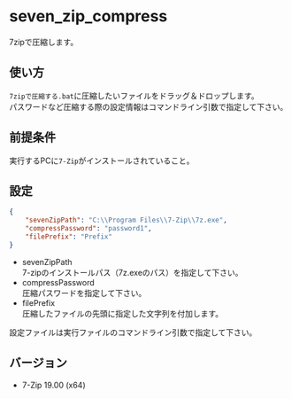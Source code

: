 # seven_zip_compress

7zipで圧縮します。

## 使い方

`7zipで圧縮する.bat`に圧縮したいファイルをドラッグ＆ドロップします。  
パスワードなど圧縮する際の設定情報はコマンドライン引数で指定して下さい。

## 前提条件

実行するPCに`7-Zip`がインストールされていること。

## 設定

``` json
{
    "sevenZipPath": "C:\\Program Files\\7-Zip\\7z.exe",
    "compressPassword": "password1",
    "filePrefix": "Prefix"
}
```

* sevenZipPath  
  7-zipのインストールパス（7z.exeのパス）を指定して下さい。
* compressPassword  
  圧縮パスワードを指定して下さい。
* filePrefix  
  圧縮したファイルの先頭に指定した文字列を付加します。

設定ファイルは実行ファイルのコマンドライン引数で指定して下さい。

## バージョン

* 7-Zip 19.00 (x64)
